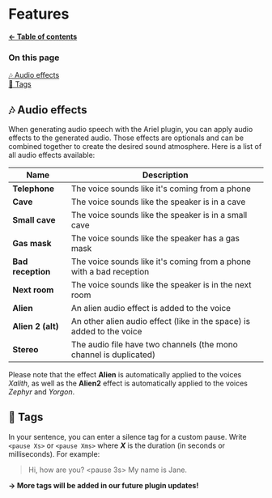 # Features

**[← Table of contents](/README.md)**

### On this page

[🎶 Audio effects](#-audio-effects)<br/>
[📝 Tags](#-tags)<br/>

## 🎶 Audio effects

When generating audio speech with the Ariel plugin, you can apply audio effects to the generated audio. Those effects are optionals and can be combined together to create the desired sound atmosphere. Here is a list of all audio effects available:

| Name              | Description |
| ----------------- | ----------- |
| **Telephone**     | The voice sounds like it's coming from a phone |
| **Cave**          | The voice sounds like the speaker is in a cave |
| **Small cave**    | The voice sounds like the speaker is in a small cave |
| **Gas mask**      | The voice sounds like the speaker has a gas mask |
| **Bad reception** | The voice sounds like it's coming from a phone with a bad reception |
| **Next room**     | The voice sounds like the speaker is in the next room |
| **Alien**         | An alien audio effect is added to the voice |
| **Alien 2 (alt)** | An other alien audio effect (like in the space) is added to the voice |
| **Stereo**        | The audio file have two channels (the mono channel is duplicated) |

Please note that the effect **Alien** is automatically applied to the voices *Xalith*, as well as the **Alien2** effect is automatically applied to the voices *Zephyr* and *Yorgon*.

## 📝 Tags

In your sentence, you can enter a silence tag for a custom pause. Write `<pause Xs>` or `<pause Xms>` where ***X*** is the duration (in seconds or milliseconds). For example:
> Hi, how are you? <pause 3s> My name is Jane.

**→ More tags will be added in our future plugin updates!**